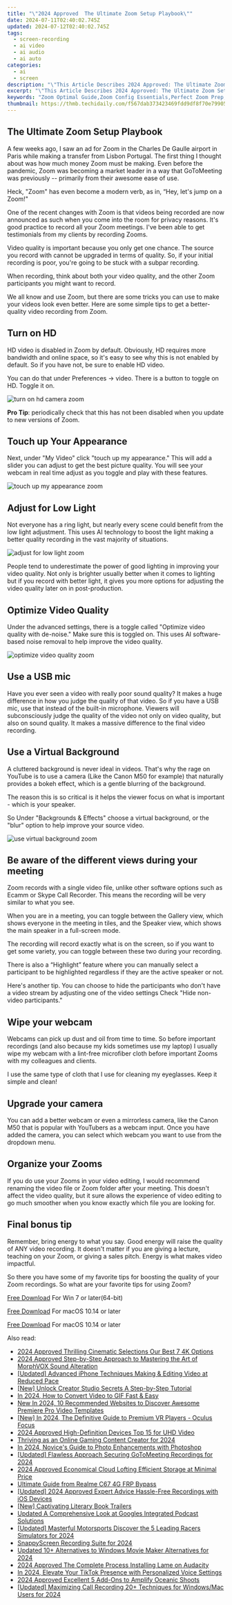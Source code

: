 ```yaml
---
title: "\"2024 Approved  The Ultimate Zoom Setup Playbook\""
date: 2024-07-11T02:40:02.745Z
updated: 2024-07-12T02:40:02.745Z
tags: 
  - screen-recording
  - ai video
  - ai audio
  - ai auto
categories: 
  - ai
  - screen
description: "\"This Article Describes 2024 Approved: The Ultimate Zoom Setup Playbook\""
excerpt: "\"This Article Describes 2024 Approved: The Ultimate Zoom Setup Playbook\""
keywords: "Zoom Optimal Guide,Zoom Config Essentials,Perfect Zoom Prep,Zoom Workspace Blueprint,Zoom Efficiency Tips,Streamlined Zoom Setup,Ultimate Zoom Arrangement"
thumbnail: https://thmb.techidaily.com/f567dab373423469fdd9df8f70e7990588879bfed38e1184b365dd128527e555.jpg
---
```


## The Ultimate Zoom Setup Playbook

A few weeks ago, I saw an ad for Zoom in the Charles De Gaulle airport in Paris while making a transfer from Lisbon Portugal. The first thing I thought about was how much money Zoom must be making. Even before the pandemic, Zoom was becoming a market leader in a way that GoToMeeting was previously -- primarily from their awesome ease of use.

Heck, "Zoom" has even become a modern verb, as in, “Hey, let's jump on a Zoom!"

One of the recent changes with Zoom is that videos being recorded are now announced as such when you come into the room for privacy reasons. It's good practice to record all your Zoom meetings. I've been able to get testimonials from my clients by recording Zooms.

Video quality is important because you only get one chance. The source you record with cannot be upgraded in terms of quality. So, if your initial recording is poor, you're going to be stuck with a subpar recording.

When recording, think about both your video quality, and the other Zoom participants you might want to record.

We all know and use Zoom, but there are some tricks you can use to make your videos look even better. Here are some simple tips to get a better-quality video recording from Zoom.

## Turn on HD

HD video is disabled in Zoom by default. Obviously, HD requires more bandwidth and online space, so it's easy to see why this is not enabled by default. So if you have not, be sure to enable HD video.

You can do that under Preferences -> video. There is a button to toggle on HD. Toggle it on.

![turn on hd camera zoom](https://images.wondershare.com/filmora/article-images/2022/11/turn-on-hd-camera-zoom.jpg)

**Pro Tip**: periodically check that this has not been disabled when you update to new versions of Zoom.

## Touch up Your Appearance

Next, under "My Video" click "touch up my appearance." This will add a slider you can adjust to get the best picture quality. You will see your webcam in real time adjust as you toggle and play with these features.

![touch up my appearance zoom](https://images.wondershare.com/filmora/article-images/2022/11/touch-up-my-appearance-zoom.jpg)

## Adjust for Low Light

Not everyone has a ring light, but nearly every scene could benefit from the low light adjustment. This uses AI technology to boost the light making a better quality recording in the vast majority of situations.

![adjust for low light zoom](https://images.wondershare.com/filmora/article-images/2022/11/adjust-for-low-light-zoom.jpg)

People tend to underestimate the power of good lighting in improving your video quality. Not only is brighter usually better when it comes to lighting but if you record with better light, it gives you more options for adjusting the video quality later on in post-production.

## Optimize Video Quality

Under the advanced settings, there is a toggle called "Optimize video quality with de-noise." Make sure this is toggled on. This uses AI software-based noise removal to help improve the video quality.

![optimize video quality zoom](https://images.wondershare.com/filmora/article-images/2022/11/optimize-video-quality-zoom.jpg)

## Use a USB mic

Have you ever seen a video with really poor sound quality? It makes a huge difference in how you judge the quality of that video. So if you have a USB mic, use that instead of the built-in microphone. Viewers will subconsciously judge the quality of the video not only on video quality, but also on sound quality. It makes a massive difference to the final video recording.

## Use a Virtual Background

A cluttered background is never ideal in videos. That's why the rage on YouTube is to use a camera (Like the Canon M50 for example) that naturally provides a bokeh effect, which is a gentle blurring of the background.

The reason this is so critical is it helps the viewer focus on what is important - which is your speaker.

So Under "Backgrounds & Effects" choose a virtual background, or the "blur" option to help improve your source video.

![use virtual background zoom](https://images.wondershare.com/filmora/article-images/2022/11/use-virtual-background-zoom.jpg)

## Be aware of the different views during your meeting

Zoom records with a single video file, unlike other software options such as Ecamm or Skype Call Recorder. This means the recording will be very similar to what you see.

When you are in a meeting, you can toggle between the Gallery view, which shows everyone in the meeting in tiles, and the Speaker view, which shows the main speaker in a full-screen mode.

The recording will record exactly what is on the screen, so if you want to get some variety, you can toggle between these two during your recording.

There is also a “Highlight” feature where you can manually select a participant to be highlighted regardless if they are the active speaker or not.

Here's another tip. You can choose to hide the participants who don't have a video stream by adjusting one of the video settings Check "Hide non-video participants."

## Wipe your webcam

Webcams can pick up dust and oil from time to time. So before important recordings (and also because my kids sometimes use my laptop) I usually wipe my webcam with a lint-free microfiber cloth before important Zooms with my colleagues and clients.

I use the same type of cloth that I use for cleaning my eyeglasses. Keep it simple and clean!

## Upgrade your camera

You can add a better webcam or even a mirrorless camera, like the Canon M50 that is popular with YouTubers as a webcam input. Once you have added the camera, you can select which webcam you want to use from the dropdown menu.

## Organize your Zooms

If you do use your Zooms in your video editing, I would recommend renaming the video file or Zoom folder after your meeting. This doesn't affect the video quality, but it sure allows the experience of video editing to go much smoother when you know exactly which file you are looking for.

## Final bonus tip

Remember, bring energy to what you say. Good energy will raise the quality of ANY video recording. It doesn't matter if you are giving a lecture, teaching on your Zoom, or giving a sales pitch. Energy is what makes video impactful.

So there you have some of my favorite tips for boosting the quality of your Zoom recordings. So what are your favorite tips for using Zoom?

[Free Download](https://tools.techidaily.com/wondershare/filmora/download/) For Win 7 or later(64-bit)

[Free Download](https://tools.techidaily.com/wondershare/filmora/download/) For macOS 10.14 or later

[Free Download](https://tools.techidaily.com/wondershare/filmora/download/) For macOS 10.14 or later

<ins class="adsbygoogle"
     style="display:block"
     data-ad-format="autorelaxed"
     data-ad-client="ca-pub-7571918770474297"
     data-ad-slot="1223367746"></ins>

<ins class="adsbygoogle"
     style="display:block"
     data-ad-format="autorelaxed"
     data-ad-client="ca-pub-7571918770474297"
     data-ad-slot="1223367746"></ins>



<ins class="adsbygoogle"
     style="display:block"
     data-ad-client="ca-pub-7571918770474297"
     data-ad-slot="8358498916"
     data-ad-format="auto"
     data-full-width-responsive="true"></ins>


<span class="atpl-alsoreadstyle">Also read:</span>
<div><ul>
<li><a href="https://article-posts.techidaily.com/2024-approved-thrilling-cinematic-selections-our-best-7-4k-options/"><u>2024 Approved  Thrilling Cinematic Selections  Our Best 7 4K Options</u></a></li>
<li><a href="https://article-posts.techidaily.com/2024-approved-step-by-step-approach-to-mastering-the-art-of-morphvox-sound-alteration/"><u>2024 Approved  Step-by-Step Approach to Mastering the Art of MorphVOX Sound Alteration</u></a></li>
<li><a href="https://extra-tips.techidaily.com/updated-advanced-iphone-techniques-making-and-editing-video-at-reduced-pace/"><u>[Updated] Advanced iPhone Techniques  Making & Editing Video at Reduced Pace</u></a></li>
<li><a href="https://facebook-video-footage.techidaily.com/new-unlock-creator-studio-secrets-a-step-by-step-tutorial/"><u>[New] Unlock Creator Studio Secrets  A Step-by-Step Tutorial</u></a></li>
<li><a href="https://animation-videos.techidaily.com/in-2024-how-to-convert-video-to-gif-fast-and-easy/"><u>In 2024, How to Convert Video to GIF Fast & Easy</u></a></li>
<li><a href="https://ai-editing-video.techidaily.com/new-in-2024-10-recommended-websites-to-discover-awesome-premiere-pro-video-templates/"><u>New In 2024, 10 Recommended Websites to Discover Awesome Premiere Pro Video Templates</u></a></li>
<li><a href="https://fox-blue.techidaily.com/new-in-2024-the-definitive-guide-to-premium-vr-players-oculus-focus/"><u>[New] In 2024, The Definitive Guide to Premium VR Players - Oculus Focus</u></a></li>
<li><a href="https://fox-direct.techidaily.com/2024-approved-high-definition-devices-top-15-for-uhd-video/"><u>2024 Approved  High-Definition Devices  Top 15 for UHD Video</u></a></li>
<li><a href="https://facebook-record-videos.techidaily.com/thriving-as-an-online-gaming-content-creator-for-2024/"><u>Thriving as an Online Gaming Content Creator for 2024</u></a></li>
<li><a href="https://extra-skills.techidaily.com/in-2024-novices-guide-to-photo-enhancements-with-photoshop/"><u>In 2024, Novice's Guide to Photo Enhancements with Photoshop</u></a></li>
<li><a href="https://on-screen-recording.techidaily.com/updated-flawless-approach-securing-gotomeeting-recordings-for-2024/"><u>[Updated] Flawless Approach  Securing GoToMeeting Recordings for 2024</u></a></li>
<li><a href="https://fox-cloud.techidaily.com/2024-approved-economical-cloud-lofting-efficient-storage-at-minimal-price/"><u>2024 Approved  Economical Cloud Lofting  Efficient Storage at Minimal Price</u></a></li>
<li><a href="https://android-frp.techidaily.com/ultimate-guide-from-realme-c67-4g-frp-bypass-by-drfone-android/"><u>Ultimate Guide from Realme C67 4G FRP Bypass</u></a></li>
<li><a href="https://screen-capture.techidaily.com/updated-2024-approved-expert-advice-hassle-free-recordings-with-ios-devices/"><u>[Updated] 2024 Approved  Expert Advice  Hassle-Free Recordings with iOS Devices</u></a></li>
<li><a href="https://extra-lessons.techidaily.com/new-captivating-literary-book-trailers/"><u>[New] Captivating Literary Book Trailers</u></a></li>
<li><a href="https://voice-adjusting.techidaily.com/updated-a-comprehensive-look-at-googles-integrated-podcast-solutions/"><u>Updated A Comprehensive Look at Googles Integrated Podcast Solutions</u></a></li>
<li><a href="https://remote-screen-capture.techidaily.com/updated-masterful-motorsports-discover-the-5-leading-racers-simulators-for-2024/"><u>[Updated] Masterful Motorsports  Discover the 5 Leading Racers Simulators for 2024</u></a></li>
<li><a href="https://video-capture.techidaily.com/snappyscreen-recording-suite-for-2024/"><u>SnappyScreen Recording Suite for 2024</u></a></li>
<li><a href="https://smart-video-creator.techidaily.com/updated-10plus-alternatives-to-windows-movie-maker-alternatives-for-2024/"><u>Updated 10+ Alternatives to Windows Movie Maker Alternatives for 2024</u></a></li>
<li><a href="https://voice-adjusting.techidaily.com/2024-approved-the-complete-process-installing-lame-on-audacity/"><u>2024 Approved The Complete Process Installing Lame on Audacity</u></a></li>
<li><a href="https://tiktok-video-files.techidaily.com/in-2024-elevate-your-tiktok-presence-with-personalized-voice-settings/"><u>In 2024, Elevate Your TikTok Presence with Personalized Voice Settings</u></a></li>
<li><a href="https://some-knowledge.techidaily.com/2024-approved-excellent-5-add-ons-to-amplify-oceanic-shoots/"><u>2024 Approved  Excellent 5 Add-Ons to Amplify Oceanic Shoots</u></a></li>
<li><a href="https://screen-capture.techidaily.com/updated-maximizing-call-recording-20plus-techniques-for-windowsmac-users-for-2024/"><u>[Updated] Maximizing Call Recording  20+ Techniques for Windows/Mac Users for 2024</u></a></li>
</ul></div>
